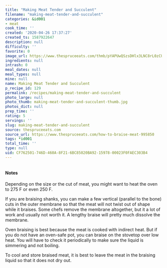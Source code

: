 ```yaml
---
title: "Making Meat Tender and Succulent"
filename: "making-meat-tender-and-succulent"
categories: &id001
- meat
cook_time: ''
created: '2020-04-26 17:37:27'
created_ts: 1587922647
description: null
difficulty: ''
favorite: 0
image_url: https://www.thespruceeats.com/thmb/pYAPUwQSzsDHlx3LNC8rL0zCUIg=/960x0/filters:no_upscale():max_bytes(150000):strip_icc()/braised-pork-2500-56a210935f9b58b7d0c62f5b.jpg
ingredients: null
intrash: 0
meal_dates: null
meal_types: null
mine: null
name: Making Meat Tender and Succulent
p_recipe_id: 129
permalink: /recipes/making-meat-tender-and-succulent
photo_large: null
photo_thumb: making-meat-tender-and-succulent-thumb.jpg
photos_dict: null
prep_time: ''
rating: 5
servings: ''
slug: making-meat-tender-and-succulent
source: thespruceeats.com
source_url: https://www.thespruceeats.com/how-to-braise-meat-995850
tags: *id001
total_time: ''
type: null
uid: CF762501-746D-460A-8F21-6BC85020BA92-15978-00023F0FAEC303B4
---
```

<div class="large-8 medium-7 columns" id="writeup">		<div id="notes"><h4>Notes</h4>
<div class="box box-notes"><p>Depending on the size or the cut of meat, you might want to heat the oven to 275 F or even 250 F.</p>
<p>If you are braising shanks, you can make a few vertical (parallel to the bone) cuts in the outer membrane so that the meat will not twist out of shape while it braises. Some chefs remove the membrane altogether, but it a lot of work and usually not worth it. A lengthy braise will pretty much dissolve the membrane.</p>
<p>Oven braising is best because the meat is cooked with indirect heat. But if you do not have an oven-safe pot, you can braise on the stovetop over low heat. You will have to check it periodically to make sure the liquid is simmering and not boiling.</p>
<p>To cool and store braised meat, it is best to leave the meat in the braising liquid so that it does not dry out.</p>
</div></div>	</div><!-- #writeup -->
</div><!-- #row-one -->
<div class="row" id="row-two">	<div class="medium-4 small-5 columns" id="ingredients">	</div>	<div class="medium-6 small-7 columns" id="directions">	</div>